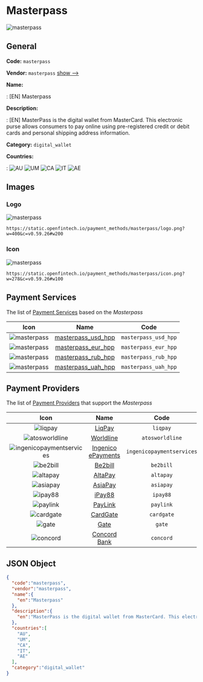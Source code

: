 
# Masterpass 
![masterpass](https://static.openfintech.io/payment_methods/masterpass/logo.png?w=400&c=v0.59.26#w200)  

## General 
**Code:** `masterpass` 
 
**Vendor:** `masterpass` [show -->](/vendors/masterpass/) 
 
**Name:** 
 
:	[EN] Masterpass 
 
**Description:** 
 
: [EN] MasterPass is the digital wallet from MasterCard. This electronic purse allows consumers to pay online using pre-registered credit or debit cards and personal shipping address information. 
 
**Category:** `digital_wallet` 
 
**Countries:** 
 
:	![AU](https://cdnjs.cloudflare.com/ajax/libs/flag-icon-css/3.3.0/flags/4x3/au.svg#w24) 	![UM](https://cdnjs.cloudflare.com/ajax/libs/flag-icon-css/3.3.0/flags/4x3/um.svg#w24) 	![CA](https://cdnjs.cloudflare.com/ajax/libs/flag-icon-css/3.3.0/flags/4x3/ca.svg#w24) 	![IT](https://cdnjs.cloudflare.com/ajax/libs/flag-icon-css/3.3.0/flags/4x3/it.svg#w24) 	![AE](https://cdnjs.cloudflare.com/ajax/libs/flag-icon-css/3.3.0/flags/4x3/ae.svg#w24)  

## Images 

### Logo 
![masterpass](https://static.openfintech.io/payment_methods/masterpass/logo.png?w=400&c=v0.59.26#w200)  

```
https://static.openfintech.io/payment_methods/masterpass/logo.png?w=400&c=v0.59.26#w200
```  

### Icon 
![masterpass](https://static.openfintech.io/payment_methods/masterpass/icon.png?w=278&c=v0.59.26#w100)  

```
https://static.openfintech.io/payment_methods/masterpass/icon.png?w=278&c=v0.59.26#w100
```  

## Payment Services 
 
The list of [Payment Services](/payment-services/) based on the _Masterpass_ 

|Icon|Name|Code| 
|:---:|:---:|:---:| 
|![masterpass](https://static.openfintech.io/payment_methods/masterpass/icon.png?w=278&c=v0.59.26#w100) |[masterpass_usd_hpp](/payment-services/masterpass_usd_hpp/)|`masterpass_usd_hpp`| 
|![masterpass](https://static.openfintech.io/payment_methods/masterpass/icon.png?w=278&c=v0.59.26#w100) |[masterpass_eur_hpp](/payment-services/masterpass_eur_hpp/)|`masterpass_eur_hpp`| 
|![masterpass](https://static.openfintech.io/payment_methods/masterpass/icon.png?w=278&c=v0.59.26#w100) |[masterpass_rub_hpp](/payment-services/masterpass_rub_hpp/)|`masterpass_rub_hpp`| 
|![masterpass](https://static.openfintech.io/payment_methods/masterpass/icon.png?w=278&c=v0.59.26#w100) |[masterpass_uah_hpp](/payment-services/masterpass_uah_hpp/)|`masterpass_uah_hpp`| 
 

## Payment Providers 
 
The list of [Payment Providers](/payment-providers/) that support the _Masterpass_ 

|Icon|Name|Code| 
|:---:|:---:|:---:| 
|![liqpay](https://static.openfintech.io/payment_providers/liqpay/icon.svg?w=278&c=v0.59.26#w100) |[LiqPay](/payment-providers/liqpay/)|`liqpay`| 
|![atosworldline](https://static.openfintech.io/payment_providers/atosworldline/icon.png?w=278&c=v0.59.26#w100) |[Worldline](/payment-providers/atosworldline/)|`atosworldline`| 
|![ingenicopaymentservices](https://static.openfintech.io/payment_providers/ingenicopaymentservices/icon.png?w=278&c=v0.59.26#w100) |[Ingenico ePayments](/payment-providers/ingenicopaymentservices/)|`ingenicopaymentservices`| 
|![be2bill](https://static.openfintech.io/payment_providers/be2bill/icon.png?w=278&c=v0.59.26#w100) |[Be2bill](/payment-providers/be2bill/)|`be2bill`| 
|![altapay](https://static.openfintech.io/payment_providers/altapay/icon.png?w=278&c=v0.59.26#w100) |[AltaPay](/payment-providers/altapay/)|`altapay`| 
|![asiapay](https://static.openfintech.io/payment_providers/asiapay/icon.png?w=278&c=v0.59.26#w100) |[AsiaPay](/payment-providers/asiapay/)|`asiapay`| 
|![ipay88](https://static.openfintech.io/payment_providers/ipay88/icon.png?w=278&c=v0.59.26#w100) |[iPay88](/payment-providers/ipay88/)|`ipay88`| 
|![paylink](https://static.openfintech.io/payment_providers/paylink/icon.png?w=278&c=v0.59.26#w100) |[PayLink](/payment-providers/paylink/)|`paylink`| 
|![cardgate](https://static.openfintech.io/payment_providers/cardgate/icon.svg?w=278&c=v0.59.26#w100) |[CardGate](/payment-providers/cardgate/)|`cardgate`| 
|![gate](https://static.openfintech.io/payment_providers/gate/icon.svg?w=278&c=v0.59.26#w100) |[Gate](/payment-providers/gate/)|`gate`| 
|![concord](https://static.openfintech.io/payment_providers/concord/icon.svg?w=278&c=v0.59.26#w100) |[Concord Bank](/payment-providers/concord/)|`concord`| 
 

## JSON Object 

```json
{
  "code":"masterpass",
  "vendor":"masterpass",
  "name":{
    "en":"Masterpass"
  },
  "description":{
    "en":"MasterPass is the digital wallet from MasterCard. This electronic purse allows consumers to pay online using pre-registered credit or debit cards and personal shipping address information."
  },
  "countries":[
    "AU",
    "UM",
    "CA",
    "IT",
    "AE"
  ],
  "category":"digital_wallet"
}
```  
